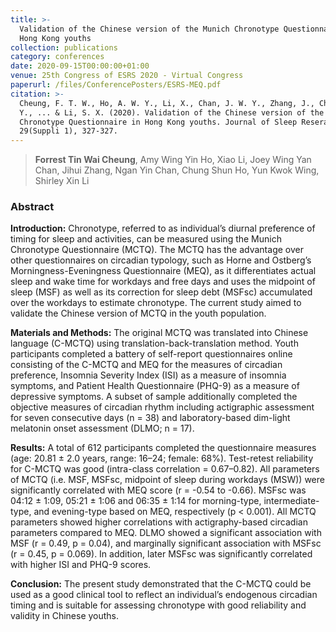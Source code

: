 ```yaml
---
title: >-
  Validation of the Chinese version of the Munich Chronotype Questionnaire in
  Hong Kong youths
collection: publications
category: conferences
date: 2020-09-15T00:00:00+01:00
venue: 25th Congress of ESRS 2020 - Virtual Congress
paperurl: /files/ConferencePosters/ESRS-MEQ.pdf
citation: >-
  Cheung, F. T. W., Ho, A. W. Y., Li, X., Chan, J. W. Y., Zhang, J., Chan, N.
  Y., ... & Li, S. X. (2020). Validation of the Chinese version of the Munich
  Chronotype Questionnaire in Hong Kong youths. Journal of Sleep Reserach,
  29(Suppli 1), 327-327.
---
```

> **Forrest Tin Wai Cheung**, Amy Wing Yin Ho, Xiao Li, Joey Wing Yan Chan, Jihui Zhang, Ngan Yin Chan, Chung Shun Ho, Yun Kwok Wing, Shirley Xin Li

### Abstract

**Introduction:** Chronotype, referred to as individual’s diurnal preference of timing for sleep and activities, can be measured using the Munich Chronotype Questionnaire (MCTQ). The MCTQ has the advantage over other questionnaires on circadian typology, such as Horne and Ostberg’s Morningness-Eveningness Questionnaire (MEQ), as it differentiates actual sleep and wake time for workdays and free days and uses the midpoint of sleep (MSF) as well as its correction for sleep debt (MSFsc) accumulated over the workdays to estimate chronotype. The current study aimed to validate the Chinese version of MCTQ in the youth population.

**Materials and Methods:** The original MCTQ was translated into Chinese language (C-MCTQ) using translation-back-translation method. Youth participants completed a battery of self-report questionnaires online consisting of the C-MCTQ and MEQ for the measures of circadian preference, Insomnia Severity Index (ISI) as a measure of insomnia symptoms, and Patient Health Questionnaire (PHQ-9) as a measure of depressive symptoms. A subset of sample additionally completed the objective measures of circadian rhythm including actigraphic assessment for seven consecutive days (n = 38) and laboratory-based dim-light melatonin onset assessment (DLMO; n = 17).

**Results:** A total of 612 participants completed the questionnaire measures (age: 20.81 ± 2.0 years, range: 16–24; female: 68%). Test-retest reliability for C-MCTQ was good (intra-class correlation = 0.67–0.82). All parameters of MCTQ (i.e. MSF, MSFsc, midpoint of sleep during workdays (MSW)) were significantly correlated with MEQ score (r = -0.54 to -0.66). MSFsc was 04:12 ± 1:09, 05:21 ± 1:06 and 06:35 ± 1:14 for morning-type, intermediate-type, and evening-type based on MEQ, respectively (p &lt; 0.001). All MCTQ parameters showed higher correlations with actigraphy-based circadian parameters compared to MEQ. DLMO showed a significant association with MSF (r = 0.49, p = 0.04), and marginally significant association with MSFsc (r = 0.45, p = 0.069). In addition, later MSFsc was significantly correlated with higher ISI and PHQ-9 scores.

**Conclusion:** The present study demonstrated that the C-MCTQ could be used as a good clinical tool to reflect an individual’s endogenous circadian timing and is suitable for assessing chronotype with good reliability and validity in Chinese youths.